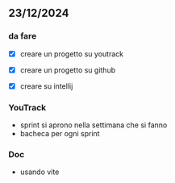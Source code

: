 ## 23/12/2024

### da fare 
- [x] creare un progetto su youtrack
- [x] creare un progetto su github
- [X] creare su intellij


### YouTrack
- sprint si aprono nella settimana che si fanno
- bacheca per ogni sprint


### Doc
- usando vite

